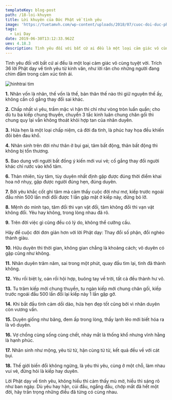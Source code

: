 ```yaml
---
templateKey: blog-post
path: /18-loi-khuyen
title: Lời khuyên của Đức Phật về tình yêu
image: 'https://tuetamvh.com/wp-content/uploads/2018/07/cuoc-doi-duc-phat-buddha-tap-13-long-tieng-B55v_U0JiJ0.jpg' 
tags:
  - Loi Day
date: 2019-06-30T13:12:33.962Z
uev: 4.18.3
description: Tình yêu đối với bất cứ ai đều là một loại cảm giác vô cùng tuyệt vời. Trích 36 lời Phật dạy về tình yêu từ kinh văn, như lời răn cho những người đang chìm đắm trong cảm xúc tình ái.
---
```


Tình yêu đối với bất cứ ai đều là một loại cảm giác vô cùng tuyệt vời. Trích 36 lời Phật dạy về tình yêu từ kinh văn, như lời răn cho những người đang chìm đắm trong cảm xúc tình ái.

![hinhtrai tim](http://vuonhoaphatgiao.com/uploads/noidung/images/tuoi_tre_va_doi_song/18-loi-phat-day-ve-tinh-yeu-can-ghi-nho.jpg "hinh trai tim")


**1.** Nhân vốn là nhân, thế vốn là thế, bản thân thế nào thì giữ nguyên thế ấy, không cần cố gắng thay đổi sai khác.
 
**2.** Chấp nhất vì yêu, trầm mặc vì hận thì chỉ như vòng tròn luẩn quẩn; cho dù tu ba kiếp chung thuyền, chuyển 3 tấc kinh luân chung chăn gối thì chung quy lại vẫn không thoát khỏi hợp tan của nhân duyên.
 
**3.** Hứa hẹn là một loại chấp niệm, cả đời đa tình, là phúc hay họa đều khiến đôi bên đau khổ.
 
**4.** Nhân sinh trên đời như thân ở bụi gai, tâm bất động, thân bất động thì không bị tổn thương.
 
**5.** Bao dung với người bất đồng ý kiến mới vui vẻ; cố gắng thay đổi người khác chỉ rước vào khổ tâm.
 
**6.** Thản nhiên, tùy tâm, tùy duyên nhất định gặp được đúng thời điểm khai hoa nở nhụy, gặp được người đúng hẹn, đúng duyên.
 
**7.** Bởi yêu khắc cốt ghi tâm mà cảm thấy cuộc đời như mơ, kiếp trước ngoái đầu nhìn 500 lần mới đổi được 1 lần gặp mặt ở kiếp này, đừng bỏ lỡ.
 
**8.** Mệnh do mình tạo, tâm đổi thì vạn vật đổi, tâm không đổi thì vạn vật không đổi. Yêu hay không, trong lòng nhau đã rõ.

**9.** Trên đời việc gì cũng đều có lý do, không thể cưỡng cầu. 
 
Hãy để cuộc đời đơn giản hơn với lời Phật dạy: Thay đổi số phận, đổi nghèo thành giàu.

**10.** Hữu duyên thì thời gian, không gian chẳng là khoảng cách; vô duyên có gặp cũng như không.
 
**11.** Nhân duyên trăm năm, sai trong một phút, quay đầu tìm lại, tình đã thành không.
 
**12.** Yêu rồi biệt ly, oán rồi hội hợp, buông tay về trời, tất cả đều thành hư vô.
 
**13.** Tu trăm kiếp mới chung thuyền, tu ngàn kiếp mới chung chăn gối, kiếp trước ngoái đầu 500 lần đổi lại kiếp này 1 lần gặp gỡ.
 
**14.** Khi bắt đầu tình cảm dồi dào, hứa hẹn đẹp tốt cũng bởi vì nhân duyên còn vương vấn.
 
**15.** Duyên giống như băng, đem ấp trong lòng, thấy lạnh lẽo mới biết hóa ra là vô duyên.
 
**16.** Vợ chồng cùng sống cùng chết, nháy mắt là thống khổ nhưng vĩnh hằng là hạnh phúc.
 
**17.** Nhân sinh như mộng, yêu từ từ, hận cùng từ từ, kết quả đều về với cát bụi.
 
**18.** Thế giới biến đổi không ngừng, là yêu thì yêu, cùng ở một chỗ, làm nhau vui vẻ, đừng hỏi là kiếp hay duyên.
 
Lời Phật dạy về tình yêu, không hiểu thì cảm thấy mù mờ, hiểu thì sáng rõ như ban ngày. Dù yêu hay hận, cúi đầu, ngẩng đầu, chớp mắt đã hết một đời, hãy trân trọng những điều đã từng có cùng nhau.